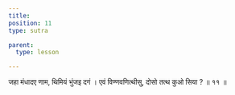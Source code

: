 ```yaml
---
title: 
position: 11
type: sutra

parent:
  type: lesson

---
```


जहा मंधादए णाम, थिमियं भुंजइ दगं । 
एवं विण्णवणित्थीसु, दोसो तत्थ कुओ सिया ? ॥ ११ ॥